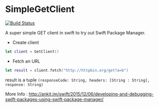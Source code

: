 # SimpleGetClient

[![Build Status](https://travis-ci.org/aciidb0mb3r/SimpleGetClient.svg?branch=master)](https://travis-ci.org/aciidb0mb3r/SimpleGetClient)

A super simple GET client in swift to try out Swift Package Manager.

* Create client
```swift
let client = GetClient()
```

* Fetch an URL
```swift
let result = client.fetch("http://httpbin.org/get?a=b")
```

result is a tuple `(responseCode: String, headers: [String : String], response: String)`


More Info : http://ankit.im/swift/2015/12/06/developing-and-debugging-swift-packages-using-swift-package-manager/
